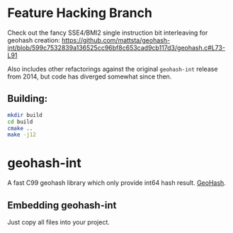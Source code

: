 Feature Hacking Branch
======================

Check out the fancy SSE4/BMI2 single instruction bit interleaving for geohash creation: https://github.com/mattsta/geohash-int/blob/599c7532839a136525cc96bf8c653cad9cb117d3/geohash.c#L73-L91

Also includes other refactorings against the original `geohash-int` release from 2014, but code has diverged somewhat since then.

## Building:

```bash
mkdir build
cd build
cmake ..
make -j12
```

geohash-int
======

A fast C99 geohash library which only provide int64 hash result. 
[GeoHash](http://en.wikipedia.org/wiki/Geohash).

## Embedding geohash-int

Just copy all files  into your project. 




